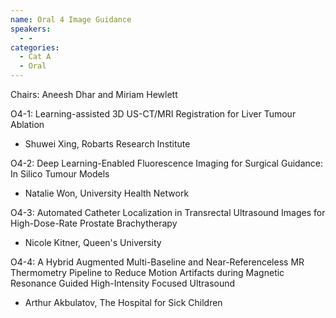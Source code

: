 ```yaml
---
name: Oral 4 Image Guidance
speakers:
  - -
categories:
  - Cat A
  - Oral
---
```


Chairs: Aneesh Dhar and Miriam Hewlett

O4-1: Learning-assisted 3D US-CT/MRI Registration for Liver Tumour Ablation
- Shuwei Xing, Robarts Research Institute

O4-2: Deep Learning-Enabled Fluorescence Imaging for Surgical Guidance: In Silico Tumour Models
- Natalie Won, University Health Network

O4-3: Automated Catheter Localization in Transrectal Ultrasound Images for High-Dose-Rate Prostate Brachytherapy
- Nicole Kitner, Queen's University

O4-4: A Hybrid Augmented Multi-Baseline and Near-Referenceless MR Thermometry Pipeline to Reduce Motion Artifacts during Magnetic Resonance Guided High-Intensity Focused Ultrasound
- Arthur Akbulatov, The Hospital for Sick Children

